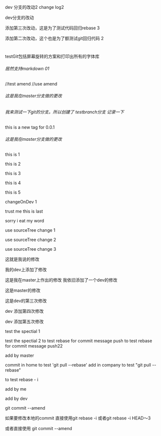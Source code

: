 

dev 分支的改动2 change log2

dev分支的改动


添加第三次改动，这是为了测试代码回归rebase 3

添加第二次改动，这个也是为了额测试git回归代码 2

#
testGit包括屏幕旋转的方案和打印出所有的字体库


###### 居然支持markdown 01


//test amend 
//use amend


###### 这是我在master分支做的更改 


###### 我来测试一下git的分支。所以创建了 testbranch分支  记录一下

this is a new tag for 0.0.1 





###### 这是我在master分支做的更改 




this is 1


this is 2


this is 3 


this is 4

this is 5




changeOnDev 1


trust me this is last 


sorry i eat my word 

use sourceTree change 1

use sourceTree change 2

use sourceTree change 3

这就是我说的修改




我的dev上添加了修改

这是我在master上作出的修改
我依旧添加了一个dev的修改


这是master的修改


这是dev的第三次修改



dev 添加第四次修改


dev 添加第五次修改



test the spectial  1 


test the spectial 2
 to test rebase for commit message push
 to test rebase for commit message push22
 

add by master


commit in home to test 'git pull --rebase'
add in company to test "git pull --rebase"

to test rebase - i

add by me


 
add by dev



git commit --amend




如果要修改本地的commit 直接使用git rebase -i
或者git rebase -i HEAD～3

或者直接使用 git commit --amend





